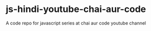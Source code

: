 # js-hindi-youtube-chai-aur-code
A code repo for javascript series at chai aur code youtube channel
